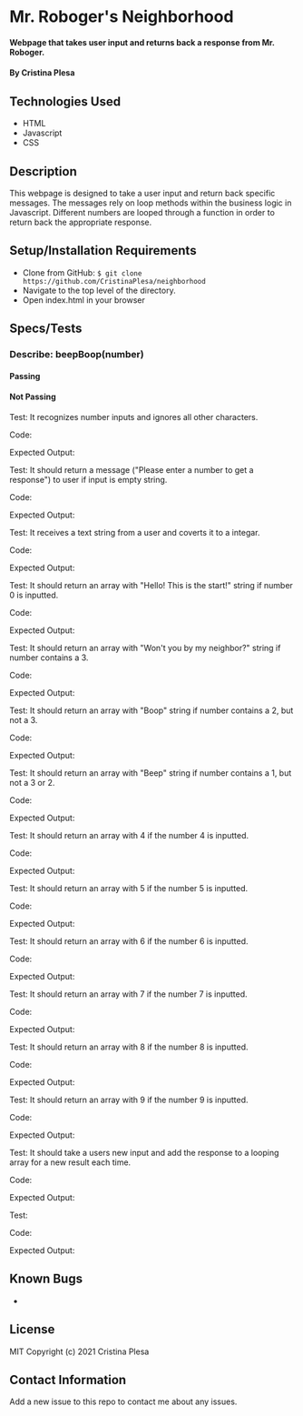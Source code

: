 # Mr. Roboger's Neighborhood

#### Webpage that takes user input and returns back a response from Mr. Roboger.

#### By Cristina Plesa

## Technologies Used

* HTML
* Javascript
* CSS

## Description

This webpage is designed to take a user input and return back specific messages. The messages rely on loop methods within the business logic in Javascript. Different numbers are looped through a function in order to return back the appropriate response.

## Setup/Installation Requirements

* Clone from GitHub: `$ git clone https://github.com/CristinaPlesa/neighborhood`
* Navigate to the top level of the directory.
* Open index.html in your browser

## Specs/Tests

### Describe: beepBoop(number)

#### Passing

#### Not Passing

Test: It recognizes number inputs and ignores all other characters.

Code: 

Expected Output:


Test: It should return a message ("Please enter a number to get a response") to user if input is empty string.

Code: 

Expected Output:


Test: It receives a text string from a user and coverts it to a integar.

Code: 

Expected Output:


Test: It should return an array with "Hello! This is the start!" string if number 0 is inputted.

Code: 

Expected Output:


Test: It should return an array with "Won't you by my neighbor?" string if number contains a 3.

Code: 

Expected Output:


Test: It should return an array with "Boop" string if number contains a 2, but not a 3.

Code: 

Expected Output:


Test: It should return an array with "Beep" string if number contains a 1, but not a 3 or 2.

Code: 

Expected Output:


Test: It should return an array with 4 if the number 4 is inputted.

Code: 

Expected Output:


Test: It should return an array with 5 if the number 5 is inputted.

Code: 

Expected Output:


Test: It should return an array with 6 if the number 6 is inputted.

Code: 

Expected Output:


Test: It should return an array with 7 if the number 7 is inputted.

Code: 

Expected Output:


Test: It should return an array with 8 if the number 8 is inputted.

Code: 

Expected Output:


Test: It should return an array with 9 if the number 9 is inputted.

Code: 

Expected Output:


Test: It should take a users new input and add the response to a looping array for a new result each time.

Code: 

Expected Output:


Test: 

Code: 

Expected Output:


## Known Bugs

* 

## License

MIT Copyright (c) 2021 Cristina Plesa

## Contact Information

Add a new issue to this repo to contact me about any issues.